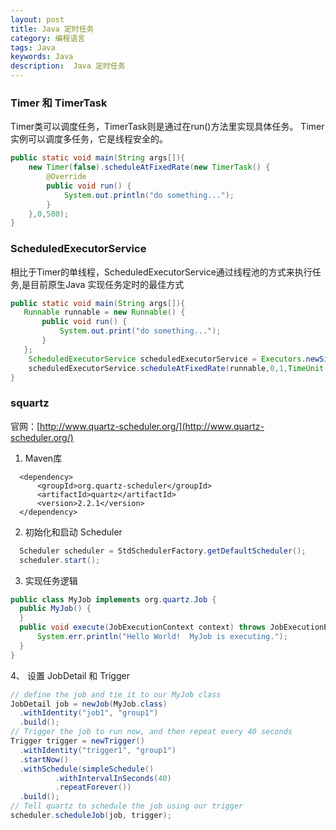 ```yaml
---
layout: post
title: Java 定时任务
category: 编程语言
tags: Java
keywords: Java
description:  Java 定时任务
---
```

### Timer 和 TimerTask

Timer类可以调度任务，TimerTask则是通过在run()方法里实现具体任务。 Timer实例可以调度多任务，它是线程安全的。 

```java
public static void main(String args[]){
    new Timer(false).scheduleAtFixedRate(new TimerTask() {
        @Override
        public void run() {
            System.out.println("do something...");
        }
    },0,500);
}
```

### ScheduledExecutorService

相比于Timer的单线程，ScheduledExecutorService通过线程池的方式来执行任务,是目前原生Java 实现任务定时的最佳方式

```java
public static void main(String args[]){
   Runnable runnable = new Runnable() {
       public void run() {
           System.out.print("do something...");
       }
   };
    ScheduledExecutorService scheduledExecutorService = Executors.newSingleThreadScheduledExecutor();
    scheduledExecutorService.scheduleAtFixedRate(runnable,0,1,TimeUnit.SECONDS);
}
```

### squartz

官网：[http://www.quartz-scheduler.org/](http://www.quartz-scheduler.org/)

1. Maven库

```
  <dependency>
      <groupId>org.quartz-scheduler</groupId>
      <artifactId>quartz</artifactId>
      <version>2.2.1</version>
  </dependency>
```

2. 初始化和启动 Scheduler

```java
  Scheduler scheduler = StdSchedulerFactory.getDefaultScheduler();
  scheduler.start();
```

3. 实现任务逻辑

```java
public class MyJob implements org.quartz.Job {
  public MyJob() {
  }
  public void execute(JobExecutionContext context) throws JobExecutionException {
      System.err.println("Hello World!  MyJob is executing.");
  }
}
```

4、 设置 JobDetail 和 Trigger

```java
// define the job and tie it to our MyJob class
JobDetail job = newJob(MyJob.class)
  .withIdentity("job1", "group1")
  .build();
// Trigger the job to run now, and then repeat every 40 seconds
Trigger trigger = newTrigger()
  .withIdentity("trigger1", "group1")
  .startNow()
  .withSchedule(simpleSchedule()
          .withIntervalInSeconds(40)
          .repeatForever())
  .build();
// Tell quartz to schedule the job using our trigger
scheduler.scheduleJob(job, trigger);
```
